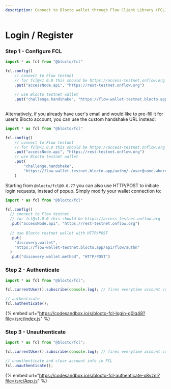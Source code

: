 ```yaml
---
description: Connect to Blocto wallet through Flow Client Library (FCL)
---
```


# Login / Register

### Step 1 - Configure FCL

```javascript
import * as fcl from "@blocto/fcl"

fcl.config()
    // connect to Flow testnet
    // for fcl@<1.0.0 this should be https://access-testnet.onflow.org
    .put("accessNode.api", "https://rest-testnet.onflow.org")
    
    // use Blocto testnet wallet
    .put("challenge.handshake", "https://flow-wallet-testnet.blocto.app/authn")
    
```

Alternatively, if you already have user's email and would like to pre-fill it for user's Blocto account, you can use the custom handshake URL instead:

```javascript
import * as fcl from "@blocto/fcl"

fcl.config()
    // connect to Flow testnet
    // for fcl@<1.0.0 this should be https://access-testnet.onflow.org
    .put("accessNode.api", "https://rest-testnet.onflow.org")
    // use Blocto testnet wallet
    .put(
        "challenge.handshake",
        "https://flow-wallet-testnet.blocto.app/authn/-/user@some.where"
    )
```

Starting from `@blocto/fcl@0.0.77` you can also use HTTP/POST to initiate login requests, instead of popup. Simply modify your wallet connection to:

```javascript
import * as fcl from "@blocto/fcl"

fcl.config()
  // connect to Flow testnet
  // for fcl@<1.0.0 this should be https://access-testnet.onflow.org
  .put("accessNode.api", "https://rest-testnet.onflow.org")
  
  // use Blocto testnet wallet with HTTP/POST
  .put(
    "discovery.wallet",
    "https://flow-wallet-testnet.blocto.app/api/flow/authn"
  )
  .put("discovery.wallet.method", "HTTP/POST")
```

### Step 2 - Authenticate

```javascript
import * as fcl from "@blocto/fcl";

fcl.currentUser().subscribe(console.log); // fires everytime account connection status updates

// authenticate
fcl.authenticate();
```

{% embed url="https://codesandbox.io/s/blocto-fcl-login-g0lq48?file=/src/index.js" %}

### Step 3 - Unauthenticate

```javascript
import * as fcl from "@blocto/fcl";

fcl.currentUser().subscribe(console.log); // fires everytime account connection status updates

// unauthenticate and clear account info in FCL
fcl.unauthenticate();
```

{% embed url="https://codesandbox.io/s/blocto-fcl-authenticate-x8vzni?file=/src/App.js" %}
